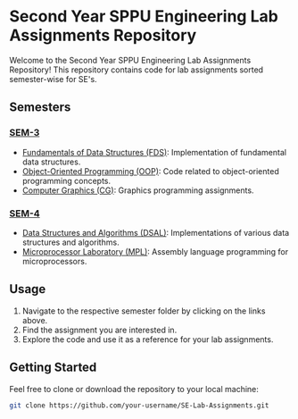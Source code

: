 # Second Year SPPU Engineering Lab Assignments Repository

Welcome to the Second Year SPPU Engineering Lab Assignments Repository! This repository contains code for lab assignments sorted semester-wise for SE's.

## Semesters

### [SEM-3](SEM-3/)
- [Fundamentals of Data Structures (FDS)](SEM-3/FDS/): Implementation of fundamental data structures.
- [Object-Oriented Programming (OOP)](SEM-3/OOP/): Code related to object-oriented programming concepts.
- [Computer Graphics (CG)](SEM-3/CG/): Graphics programming assignments.

### [SEM-4](SEM-4/)
- [Data Structures and Algorithms (DSAL)](SEM-4/DSAL/): Implementations of various data structures and algorithms.
- [Microprocessor Laboratory (MPL)](SEM-4/MPL/): Assembly language programming for microprocessors.

## Usage

1. Navigate to the respective semester folder by clicking on the links above.
2. Find the assignment you are interested in.
3. Explore the code and use it as a reference for your lab assignments.

## Getting Started

Feel free to clone or download the repository to your local machine:

```bash
git clone https://github.com/your-username/SE-Lab-Assignments.git
